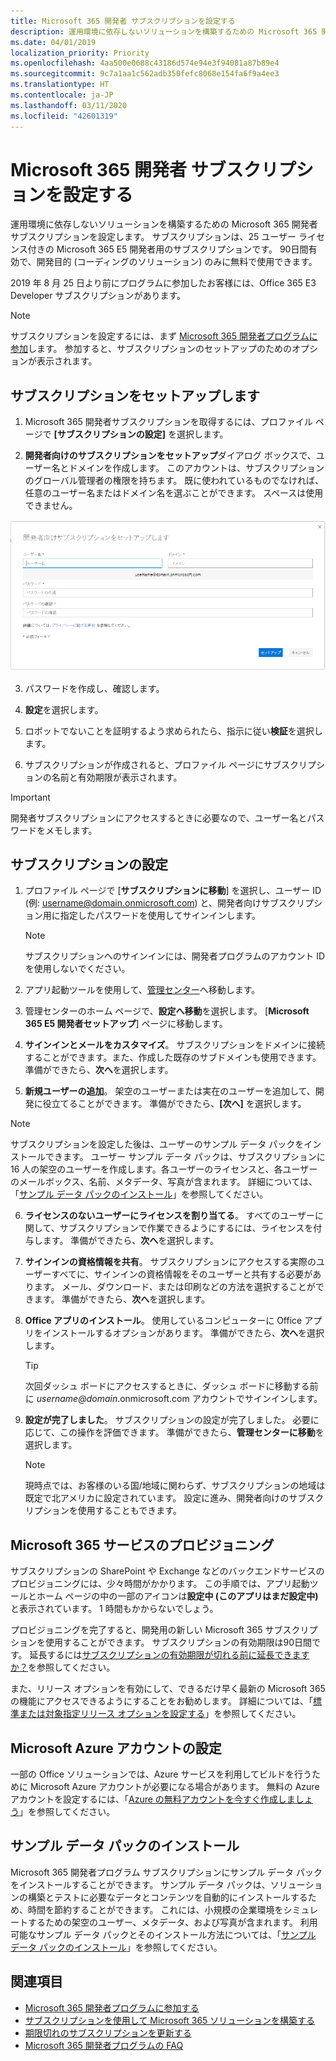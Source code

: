 ```yaml
---
title: Microsoft 365 開発者 サブスクリプションを設定する
description: 運用環境に依存しないソリューションを構築するための Microsoft 365 開発者サブスクリプションを設定します。
ms.date: 04/01/2019
localization_priority: Priority
ms.openlocfilehash: 4aa500e0688c43186d574e94e3f94081a87b89e4
ms.sourcegitcommit: 9c7a1aa1c562adb350fefc8068e154fa6f9a4ee3
ms.translationtype: HT
ms.contentlocale: ja-JP
ms.lasthandoff: 03/11/2020
ms.locfileid: "42601319"
---
```

# <a name="set-up-a-microsoft-365-developer-subscription"></a>Microsoft 365 開発者 サブスクリプションを設定する 

運用環境に依存しないソリューションを構築するための Microsoft 365 開発者サブスクリプションを設定します。 サブスクリプションは、25 ユーザー ライセンス付きの Microsoft 365 E5 開発者用のサブスクリプションです。 90日間有効で、開発目的 (コーディングのソリューション) のみに無料で使用できます。 

2019 年 8 月 25 日より前にプログラムに参加したお客様には、Office 365 E3 Developer サブスクリプションがあります。

> [!NOTE] 
> サブスクリプションを設定するには、まず [Microsoft 365 開発者プログラムに参加](microsoft-365-developer-program.md)します。 参加すると、サブスクリプションのセットアップのためのオプションが表示されます。

## <a name="set-up-your-subscription"></a>サブスクリプションをセットアップします

1. Microsoft 365 開発者サブスクリプションを取得するには、プロファイル ページで **[サブスクリプションの設定]** を選択します。

2. **開発者向けのサブスクリプションをセットアップ**ダイアログ ボックスで、ユーザー名とドメインを作成します。 このアカウントは、サブスクリプションのグローバル管理者の権限を持ちます。 既に使われているものでなければ、任意のユーザー名またはドメイン名を選ぶことができます。 スペースは使用できません。

  ![サブスクリプション フォームの設定](images/5-set-up-form.png)

3. パスワードを作成し、確認します。

4. **設定**を選択します。

5. ロボットでないことを証明するよう求められたら、指示に従い**検証**を選択します。

6. サブスクリプションが作成されると、プロファイル ページにサブスクリプションの名前と有効期限が表示されます。

  > [!IMPORTANT]
  > 開発者サブスクリプションにアクセスするときに必要なので、ユーザー名とパスワードをメモします。

## <a name="configure-the-subscription"></a>サブスクリプションの設定

1. プロファイル ページで [**サブスクリプションに移動**] を選択し、ユーザー ID (例: username@domain.onmicrosoft.com) と、開発者向けサブスクリプション用に指定したパスワードを使用してサインインします。

   > [!NOTE] 
   > サブスクリプションへのサインインには、開発者プログラムのアカウント ID を使用しないでください。

2. アプリ起動ツールを使用して、[管理センター](https://admin.microsoft.com/AdminPortal/Home#/homepage)へ移動します。

3. 管理センターのホーム ページで、**設定へ移動**を選択します。 [**Microsoft 365 E5 開発者セットアップ**] ページに移動します。

4. **サインインとメールをカスタマイズ**。 サブスクリプションをドメインに接続することができます。また、作成した既存のサブドメインも使用できます。 準備ができたら、**次へ**を選択します。

5. **新規ユーザーの追加**。 架空のユーザーまたは実在のユーザーを追加して、開発に役立てることができます。 準備ができたら、**[次へ]** を選択します。
    
  > [!NOTE]
  > サブスクリプションを設定した後は、ユーザーのサンプル データ パックをインストールできます。 ユーザー サンプル データ パックは、サブスクリプションに 16 人の架空のユーザーを作成します。各ユーザーのライセンスと、各ユーザーのメールボックス、名前、メタデータ、写真が含まれます。 詳細については、「[サンプル データ パックのインストール](install-sample-packs.md)」を参照してください。

6. **ライセンスのないユーザーにライセンスを割り当てる**。 すべてのユーザーに関して、サブスクリプションで作業できるようにするには、ライセンスを付与します。 準備ができたら、**次へ**を選択します。

7. **サインインの資格情報を共有**。 サブスクリプションにアクセスする実際のユーザーすべてに、サインインの資格情報をそのユーザーと共有する必要があります。 メール、ダウンロード、または印刷などの方法を選択することができます。 準備ができたら、**次へ**を選択します。

8. **Office アプリのインストール**。 使用しているコンピューターに Office アプリをインストールするオプションがあります。 準備ができたら、**次へ**を選択します。

   > [!TIP] 
   > 次回ダッシュ ボードにアクセスするときに、ダッシュ ボードに移動する前に *username@domain*.onmicrosoft.com アカウントでサインインします。

9. **設定が完了しました**。 サブスクリプションの設定が完了しました。 必要に応じて、この操作を評価できます。 準備ができたら、**管理センターに移動**を選択します。
    
   > [!NOTE] 
   > 現時点では、お客様のいる国/地域に関わらず、サブスクリプションの地域は既定で北アメリカに設定されています。 設定に進み、開発者向けのサブスクリプションを使用することもできます。

## <a name="provision-microsoft-365-services"></a>Microsoft 365 サービスのプロビジョニング

サブスクリプションの SharePoint や Exchange などのバックエンドサービスのプロビジョニングには、少々時間がかかります。 この手順では、アプリ起動ツールとホーム ページの中の一部のアイコンは**設定中 (このアプリはまだ設定中)** と表示されています。 1 時間もかからないでしょう。

プロビジョニングを完了すると、開発用の新しい Microsoft 365 サブスクリプションを使用することができます。 サブスクリプションの有効期限は90日間です。 延長するには[サブスクリプションの有効期限が切れる前に延長できますか？](microsoft-365-developer-program-faq.md#renew-subscription)を参照してください。

また、リリース オプションを有効にして、できるだけ早く最新の Microsoft 365 の機能にアクセスできるようにすることをお勧めします。 詳細については、「[標準または対象指定リリース オプションを設定する](https://support.office.com/article/set-up-the-standard-or-targeted-release-options-in-office-365-3b3adfa4-1777-4ff0-b606-fb8732101f47)」を参照してください。

## <a name="set-up-a-microsoft-azure-account"></a>Microsoft Azure アカウントの設定

一部の Office ソリューションでは、Azure サービスを利用してビルドを行うために Microsoft Azure アカウントが必要になる場合があります。 無料の Azure アカウントを設定するには、「[Azure の無料アカウントを今すぐ作成しましょう](https://azure.microsoft.com/free/)」を参照してください。

## <a name="install-sample-data-packs"></a>サンプル データ パックのインストール

Microsoft 365 開発者プログラム サブスクリプションにサンプル データ パックをインストールすることができます。 サンプル データ パックは、ソリューションの構築とテストに必要なデータとコンテンツを自動的にインストールするため、時間を節約することができます。 これには、小規模の企業環境をシミュレートするための架空のユーザー、メタデータ、および写真が含まれます。 利用可能なサンプル データ パックとそのインストール方法については、「[サンプル データ パックのインストール](install-sample-packs.md)」を参照してください。

## <a name="see-also"></a>関連項目

- [Microsoft 365 開発者プログラムに参加する](microsoft-365-developer-program.md)
- [サブスクリプションを使用して Microsoft 365 ソリューションを構築する](build-microsoft-365-solutions.md)
- [期限切れのサブスクリプションを更新する](subscription-expiration-and-renewal.md)
- [Microsoft 365 開発者プログラムの FAQ](microsoft-365-developer-program-faq.md)
